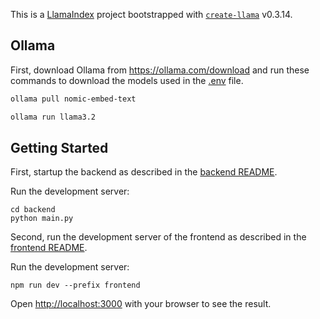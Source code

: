 This is a [LlamaIndex](https://www.llamaindex.ai/) project bootstrapped with [`create-llama`](https://github.com/run-llama/create-llama) v0.3.14.

## Ollama

First, download Ollama from https://ollama.com/download and run these commands to download the models used in the [.env](backend/.env) file.

```bash
ollama pull nomic-embed-text
```

```bash
ollama run llama3.2
```

## Getting Started

First, startup the backend as described in the [backend README](./backend/README.md).

Run the development server:

```shell
cd backend
python main.py
```

Second, run the development server of the frontend as described in the [frontend README](./frontend/README.md).

Run the development server:

```shell
npm run dev --prefix frontend
```

Open [http://localhost:3000](http://localhost:3000) with your browser to see the result.